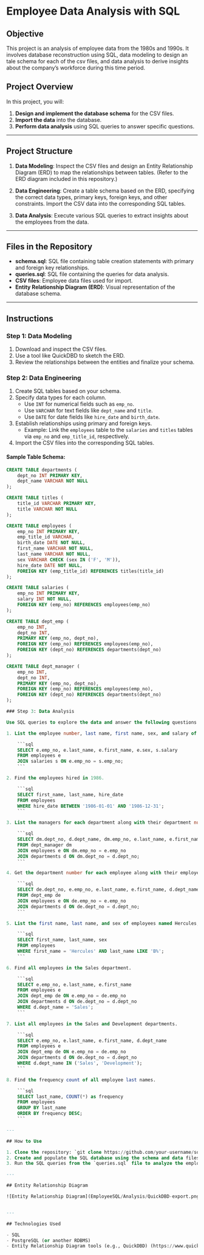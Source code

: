 # Employee Data Analysis with SQL

## Objective

This project is an analysis of employee data from the 1980s and 1990s. It involves database reconstruction using SQL, data modeling to design an tale schema for each of the csv files, and data analysis to derive insights about the company’s workforce during this time period.

## Project Overview

In this project, you will:

1. **Design and implement the database schema** for the CSV files.
2. **Import the data** into the database.
3. **Perform data analysis** using SQL queries to answer specific questions.

---

## Project Structure

1. **Data Modeling**: Inspect the CSV files and design an Entity Relationship Diagram (ERD) to map the relationships between tables. (Refer to the ERD diagram included in this repository.)

2. **Data Engineering**: Create a table schema based on the ERD, specifying the correct data types, primary keys, foreign keys, and other constraints. Import the CSV data into the corresponding SQL tables.

3. **Data Analysis**: Execute various SQL queries to extract insights about the employees from the data.

---

## Files in the Repository

- **schema.sql**: SQL file containing table creation statements with primary and foreign key relationships.
- **queries.sql**: SQL file containing the queries for data analysis.
- **CSV files**: Employee data files used for import.
- **Entity Relationship Diagram (ERD)**: Visual representation of the database schema.

---

## Instructions

### Step 1: Data Modeling

1. Download and inspect the CSV files.
2. Use a tool like QuickDBD to sketch the ERD.
3. Review the relationships between the entities and finalize your schema.

### Step 2: Data Engineering

1. Create SQL tables based on your schema.
2. Specify data types for each column.
   - Use `INT` for numerical fields such as `emp_no`.
   - Use `VARCHAR` for text fields like `dept_name` and `title`.
   - Use `DATE` for date fields like `hire_date` and `birth_date`.
3. Establish relationships using primary and foreign keys.
   - Example: Link the `employees` table to the `salaries` and `titles` tables via `emp_no` and `emp_title_id`, respectively.
4. Import the CSV files into the corresponding SQL tables.

#### Sample Table Schema:

```sql
CREATE TABLE departments (
    dept_no INT PRIMARY KEY,
    dept_name VARCHAR NOT NULL
);

CREATE TABLE titles (
    title_id VARCHAR PRIMARY KEY,
    title VARCHAR NOT NULL
);

CREATE TABLE employees (
    emp_no INT PRIMARY KEY,
    emp_title_id VARCHAR,
    birth_date DATE NOT NULL,
    first_name VARCHAR NOT NULL,
    last_name VARCHAR NOT NULL,
    sex VARCHAR CHECK (sex IN ('F', 'M')),
    hire_date DATE NOT NULL,
    FOREIGN KEY (emp_title_id) REFERENCES titles(title_id)
);

CREATE TABLE salaries (
    emp_no INT PRIMARY KEY,
    salary INT NOT NULL,
    FOREIGN KEY (emp_no) REFERENCES employees(emp_no)
);

CREATE TABLE dept_emp (
    emp_no INT,
    dept_no INT,
    PRIMARY KEY (emp_no, dept_no),
    FOREIGN KEY (emp_no) REFERENCES employees(emp_no),
    FOREIGN KEY (dept_no) REFERENCES departments(dept_no)
);

CREATE TABLE dept_manager (
    emp_no INT,
    dept_no INT,
    PRIMARY KEY (emp_no, dept_no),
    FOREIGN KEY (emp_no) REFERENCES employees(emp_no),
    FOREIGN KEY (dept_no) REFERENCES departments(dept_no)
);

### Step 3: Data Analysis

Use SQL queries to explore the data and answer the following questions:

1. List the employee number, last name, first name, sex, and salary of each employee.

    ```sql
    SELECT e.emp_no, e.last_name, e.first_name, e.sex, s.salary
    FROM employees e
    JOIN salaries s ON e.emp_no = s.emp_no;
    ```

2. Find the employees hired in 1986.

    ```sql
    SELECT first_name, last_name, hire_date
    FROM employees
    WHERE hire_date BETWEEN '1986-01-01' AND '1986-12-31';
    ```

3. List the managers for each department along with their department number, department name, employee number, last name, and first name.

    ```sql
    SELECT dm.dept_no, d.dept_name, dm.emp_no, e.last_name, e.first_name
    FROM dept_manager dm
    JOIN employees e ON dm.emp_no = e.emp_no
    JOIN departments d ON dm.dept_no = d.dept_no;
    ```

4. Get the department number for each employee along with their employee number, last name, first name, and department name.

    ```sql
    SELECT de.dept_no, e.emp_no, e.last_name, e.first_name, d.dept_name
    FROM dept_emp de
    JOIN employees e ON de.emp_no = e.emp_no
    JOIN departments d ON de.dept_no = d.dept_no;
    ```

5. List the first name, last name, and sex of employees named Hercules, whose last name begins with 'B'.

    ```sql
    SELECT first_name, last_name, sex
    FROM employees
    WHERE first_name = 'Hercules' AND last_name LIKE 'B%';
    ```

6. Find all employees in the Sales department.

    ```sql
    SELECT e.emp_no, e.last_name, e.first_name
    FROM employees e
    JOIN dept_emp de ON e.emp_no = de.emp_no
    JOIN departments d ON de.dept_no = d.dept_no
    WHERE d.dept_name = 'Sales';
    ```

7. List all employees in the Sales and Development departments.

    ```sql
    SELECT e.emp_no, e.last_name, e.first_name, d.dept_name
    FROM employees e
    JOIN dept_emp de ON e.emp_no = de.emp_no
    JOIN departments d ON de.dept_no = d.dept_no
    WHERE d.dept_name IN ('Sales', 'Development');
    ```

8. Find the frequency count of all employee last names.

    ```sql
    SELECT last_name, COUNT(*) as frequency
    FROM employees
    GROUP BY last_name
    ORDER BY frequency DESC;
    ```

---

## How to Use

1. Clone the repository: `git clone https://github.com/your-username/sql-challenge.git`
2. Create and populate the SQL database using the schema and data files.
3. Run the SQL queries from the `queries.sql` file to analyze the employee data.

---

## Entity Relationship Diagram

![Entity Relationship Diagram](EmployeeSQL/Analysis/QuickDBD-export.png)


---

## Technologies Used

- SQL
- PostgreSQL (or another RDBMS)
- Entity Relationship Diagram tools (e.g., QuickDBD) (https://www.quickdatabasediagrams.com/) 

